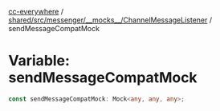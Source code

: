 [cc-everywhere](../../../../../../index.md) / [shared/src/messenger/\_\_mocks\_\_/ChannelMessageListener](../index.md) / sendMessageCompatMock

# Variable: sendMessageCompatMock

```ts
const sendMessageCompatMock: Mock<any, any, any>;
```
